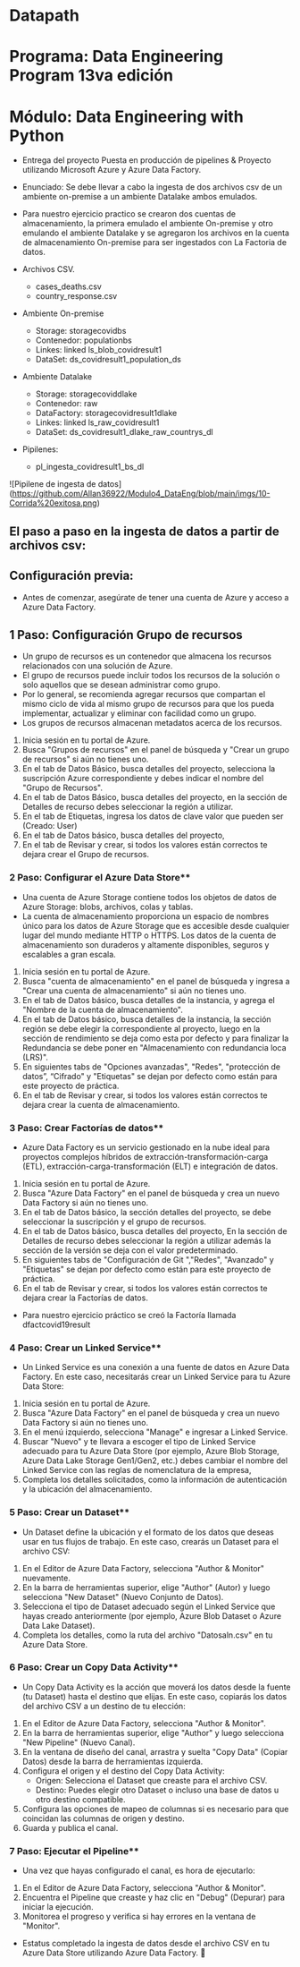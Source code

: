 
#  Datapath 
#  Programa: Data Engineering Program 13va edición

#  Módulo: Data Engineering with Python

- Entrega del proyecto Puesta en producción de pipelines & Proyecto utilizando Microsoft Azure y Azure Data Factory.

- Enunciado: Se debe llevar a cabo la ingesta de dos archivos csv de un ambiente on-premise a un ambiente Datalake ambos emulados.

- Para nuestro ejercicio practico se crearon dos cuentas de almacenamiento, la primera emulado el ambiente On-premise y otro emulando el ambiente Datalake
  y se agregaron los archivos en la cuenta de almacenamiento On-premise para ser ingestados con La Factoria de datos.

* Archivos CSV.
	- cases_deaths.csv
	- country_response.csv

* Ambiente On-premise 
	- Storage: storagecovidbs
	- Contenedor: populationbs
	- Linkes:	linked ls_blob_covidresult1
	- DataSet: ds_covidresult1_population_ds

* Ambiente Datalake 
	- Storage: storagecoviddlake
	- Contenedor: raw
	- DataFactory: storagecovidresult1dlake
	- Linkes:	linked ls_raw_covidresult1
	- DataSet: ds_covidresult1_dlake_raw_countrys_dl

* Pipilenes: 
	- pl_ingesta_covidresult1_bs_dl
	


<span>![</span><span>Pipilene de ingesta de datos</span><span>]</span><span>(</span><span>https://github.com/Allan36922/Modulo4_DataEng/blob/main/imgs/10-Corrida%20exitosa.png</span><span>)</span>
	

## El paso a paso en la ingesta de datos a partir de archivos csv:

## Configuración previa:
- Antes de comenzar, asegúrate de tener una cuenta de Azure y acceso a Azure Data Factory. 

## 1 Paso: Configuración Grupo de recursos
- Un grupo de recursos es un contenedor que almacena los recursos relacionados con una solución de Azure. 
- El grupo de recursos puede incluir todos los recursos de la solución o solo aquellos que se desean administrar como grupo. 
- Por lo general, se recomienda agregar recursos que compartan el mismo ciclo de vida al mismo grupo de recursos para que los pueda implementar, actualizar y eliminar con facilidad como un grupo.
- Los grupos de recursos almacenan metadatos acerca de los recursos.

1. Inicia sesión en tu portal de Azure.
2. Busca "Grupos de recursos" en el panel de búsqueda y "Crear un grupo de recursos" si aún no tienes uno.
3. En el tab de Datos Básico, busca detalles del proyecto, selecciona la suscripción Azure correspondiente y debes indicar el nombre del "Grupo de Recursos".
4. En el tab de Datos Básico, busca detalles del proyecto, en la sección de Detalles de recurso debes seleccionar la región a utilizar.
5. En el tab de Etiquetas, ingresa los datos de clave valor que pueden ser (Creado: User) 
6. En el tab de Datos básico, busca detalles del proyecto, 
7. En el tab de Revisar y crear, si todos los valores están correctos te dejara crear el Grupo de recursos. 

### 2 Paso: Configurar el Azure Data Store**

- Una cuenta de Azure Storage contiene todos los objetos de datos de Azure Storage: blobs, archivos, colas y tablas. 
- La cuenta de almacenamiento proporciona un espacio de nombres único para los datos de Azure Storage que es accesible 
desde cualquier lugar del mundo mediante HTTP o HTTPS. Los datos de la cuenta de almacenamiento son duraderos y 
altamente disponibles, seguros y escalables a gran escala. 

1. Inicia sesión en tu portal de Azure.
2. Busca "cuenta de almacenamiento" en el panel de búsqueda y ingresa a "Crear una cuenta de almacenamiento" si aún no tienes uno.
3. En el tab de Datos básico, busca detalles de la instancia, y agrega el "Nombre de la cuenta de almacenamiento".
4. En el tab de Datos básico, busca detalles de la instancia, la sección región se debe elegir la correspondiente al proyecto, 
   luego en la sección de rendimiento se deja como esta por defecto y para finalizar la Redundancia se debe poner en "Almacenamiento con redundancia loca (LRS)".
5. En siguientes tabs de "Opciones avanzadas", "Redes", "protección de datos”, “Cifrado" y "Etiquetas" se dejan por defecto como están para este proyecto de práctica.
6. En el tab de Revisar y crear, si todos los valores están correctos te dejara crear la cuenta de almacenamiento. 


### 3 Paso: Crear Factorías de datos**

- Azure Data Factory es un servicio gestionado en la nube ideal para proyectos complejos híbridos de extracción-transformación-carga (ETL), extracción-carga-transformación (ELT) e integración de datos.

1. Inicia sesión en tu portal de Azure.
2. Busca "Azure Data Factory" en el panel de búsqueda y crea un nuevo Data Factory si aún no tienes uno.
3. En el tab de Datos básico, la sección detalles del proyecto, se debe seleccionar la suscripción y el grupo de recursos.
4. En el tab de Datos básico, busca detalles del proyecto, En la sección de Detalles de recurso debes seleccionar la región a utilizar además la sección de la versión se deja con el valor predeterminado.
5. En siguientes tabs de "Configuración de Git ","Redes", "Avanzado" y "Etiquetas" se dejan por defecto como están para este proyecto de práctica.
6. En el tab de Revisar y crear, si todos los valores están correctos te dejara crear la Factorías de datos. 

- Para nuestro ejercicio práctico se creó la Factoría llamada dfactcovid19result

### 4 Paso: Crear un Linked Service**

- Un Linked Service es una conexión a una fuente de datos en Azure Data Factory. En este caso, necesitarás crear un Linked Service para tu Azure Data Store:

1. Inicia sesión en tu portal de Azure.
2. Busca "Azure Data Factory" en el panel de búsqueda y crea un nuevo Data Factory si aún no tienes uno.
3. En el menú izquierdo, selecciona "Manage" e ingresar a Linked Service.
4. Buscar "Nuevo" y te llevara a escoger el tipo de Linked Service adecuado para tu Azure Data Store (por ejemplo, Azure Blob Storage, Azure Data Lake Storage Gen1/Gen2, etc.)
   debes cambiar el nombre del Linked Service con las reglas de nomenclatura de la empresa,
5. Completa los detalles solicitados, como la información de autenticación y la ubicación del almacenamiento.

### 5 Paso: Crear un Dataset**

- Un Dataset define la ubicación y el formato de los datos que deseas usar en tus flujos de trabajo. En este caso, crearás un Dataset para el archivo CSV:

1. En el Editor de Azure Data Factory, selecciona "Author & Monitor" nuevamente.
2. En la barra de herramientas superior, elige "Author" (Autor) y luego selecciona "New Dataset" (Nuevo Conjunto de Datos).
3. Selecciona el tipo de Dataset adecuado según el Linked Service que hayas creado anteriormente (por ejemplo, Azure Blob Dataset o Azure Data Lake Dataset).
4. Completa los detalles, como la ruta del archivo "Datosaln.csv" en tu Azure Data Store.

### 6 Paso: Crear un Copy Data Activity**

- Un Copy Data Activity es la acción que moverá los datos desde la fuente (tu Dataset) hasta el destino que elijas. En este caso, copiarás los datos del archivo CSV a un destino de tu elección:

1. En el Editor de Azure Data Factory, selecciona "Author & Monitor".
2. En la barra de herramientas superior, elige "Author" y luego selecciona "New Pipeline" (Nuevo Canal).
3. En la ventana de diseño del canal, arrastra y suelta "Copy Data" (Copiar Datos) desde la barra de herramientas izquierda.
4. Configura el origen y el destino del Copy Data Activity:
   - Origen: Selecciona el Dataset que creaste para el archivo CSV.
   - Destino: Puedes elegir otro Dataset o incluso una base de datos u otro destino compatible.
5. Configura las opciones de mapeo de columnas si es necesario para que coincidan las columnas de origen y destino.
6. Guarda y publica el canal.

### 7 Paso: Ejecutar el Pipeline**

- Una vez que hayas configurado el canal, es hora de ejecutarlo:

1. En el Editor de Azure Data Factory, selecciona "Author & Monitor".
2. Encuentra el Pipeline que creaste y haz clic en "Debug" (Depurar) para iniciar la ejecución.
3. Monitorea el progreso y verifica si hay errores en la ventana de "Monitor".

- Estatus completado la ingesta de datos desde el archivo CSV en tu Azure Data Store utilizando Azure Data Factory.
